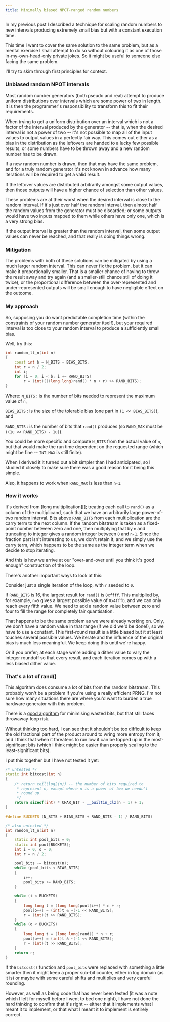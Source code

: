 ```yaml
---
title: Minimally biased NPOT-ranged random numbers
---
```

In my previous post
I described a technique for scaling random numbers to new intervals producing
extremely small bias but with a constant execution time.

This time I want to cover the same solution to the same problem, but as a
mental exercise I shall attempt to do so without colouring it as one of those
in-my-own-head-only private jokes.  So it might be useful to someone else
facing the same problem.

I'll try to skim through first principles for context.

### Unbiased random NPOT intervals

Most random number generators (both pseudo and real) attempt to produce uniform
distributions over intervals which are some power of two in length.  It is then
the programmer's responsibility to transform this to fit their requirements.

When trying to get a uniform distribution over an interval which is not a
factor of the interval produced by the generator -- that is, when the
desired interval is not a power of two -- it's not possible to map all of
the input values to output values in a perfectly fair way.  This comes out
either as a bias in the distribution as the leftovers are handed to a lucky
few possible results, or some numbers have to be thrown away and a new random
number has to be drawn.

If a new random number is drawn, then that may have the same problem, and for a
truly random generator it's not known in advance how many iterations will be
required to get a valid result.

If the leftover values are distributed arbitrarily amongst some output values,
then those outputs will have a higher chance of selection than other values.

These problems are at their worst when the desired interval is close to the
random interval.  If it's just over half the random interval, then almost half
the random values from the generator must be discarded; or some outputs would
have two inputs mapped to them while others have only one, which is a very
strong bias.

If the output interval is greater than the random interval, then some output
values can never be reached, and that really is doing things wrong.

### Mitigation

The problems with both of these solutions can be mitigated by using a much
larger random interval.  This can never fix the problem, but it can make it
proportionally smaller.  That is a smaller chance of having to throw the result
away and try again (and a smaller-still chance still of doing it twice), or the
proportional difference between the over-represented and under-represented
outputs will be small enough to have negligible effect on the outcome.

### My approach

So, supposing you do want predictable completion time (within the constraints
of your random number generator itself), but your required interval is too close
to your random interval to produce a sufficiently small bias.

Well, try this:
```c++
int random_lt_n(int n)
{
    const int b = N_BITS + BIAS_BITS;
    int r = n / 2;
    int i;
    for (i = 0; i < b; i += RAND_BITS)
        r = (int)(((long long)rand() * n + r) >> RAND_BITS);
}
```

Where:
`N_BITS`
: is the number of bits needed to represent the maximum value of `n`,

`BIAS_BITS`
: is the size of the tolerable bias (one part in `(1 << BIAS_BITS)`), and

`RAND_BITS`
: is the number of bits that `rand()` produces (so `RAND_MAX` must be `((1u << RAND_BITS) - 1u)`).

You could be more specific and compute `N_BITS` from the actual
value of `n`, but that would make the run time dependent on the
requested range (which might be fine -- `INT_MAX` is still finite).

When I derived it it turned out a bit simpler than I had anticipated, so I
studied it closely to make sure there was a good reason for it being this
simple.

Also, it happens to work when `RAND_MAX` is less than
`n-1`.

### How it works

It's derived from [long multiplication][];
treating each call to `rand()` as a column of the multiplicand, such
that we have an arbitrarily large power-of-two random interval.  Bits above
`RAND_BITS` from each multiplication are the carry term to the next
column.  If the random bitstream is taken as a fixed-point number between zero
and one, then multiplying that by `n` and truncating to integer gives
a random integer between `0` and `n-1`.  Since the
fraction part isn't interesting to us, we don't retain it, and we simply use the
carry term, which happens to be the same as the integer term when we decide to
stop iterating.

And this is how we arrive at our "over-and-over until you think it's good
enough" construction of the loop.

There's another important ways to look at this:

Consider just a single iteration of the loop, with `r` seeded to `0`.

If `RAND_BITS` is 16, the largest result for `rand()` is
`0xffff`.  This multiplied by, for example, `n=5` gives a
largest possible value of `0x4fffb`, and we can only reach every
fifth value.  We need to add a random value between zero and four to fill the
range for completely fair quantisation.

That happens to be the same problem as we were already working on.  Only, we
don't have a random value in that range (if we did we'd be done!), so we have
to use a constant.  This first-round result is a little biased but it at least
touches several possible values.  We iterate and the influence of the original
bias is much less meaningful.  We keep doing this until we're happy.

Or if you prefer; at each stage we're adding a dither value to vary the
integer roundoff so that every result, and each iteration comes up with a less
biased dither value.

### That's a lot of rand()

This algorithm does consume a lot of bits from the random bitstream.  This
probably won't be a problem if you're using a really efficient PRNG.  I'm not
sure how many situations there are where you'd want to burden a true hardware
generator with this problem.

There is a [good algorithm][Dr Jacques method] for minimising wasted bits, but
that still faces throwaway-loop risk.

Without thinking too hard, I can see that it shouldn't be too difficult to
keep the old fractional part of the product around to wring more entropy
from it; and I think that when it threatens to run low it can be topped up
in the most-significant bits (which I think might be easier than properly
scaling to the least-significant bits).

I put this together but I have not tested it yet:
```c++
/* untested */
static int bitcost(int n)
{
    /* return ceil(log2(n)) -- the number of bits required to
     * represent n, except where n is a power of two we needn't
     * round up.
     */
    return sizeof(int) * CHAR_BIT - __builtin_clz(n - 1) + 1;
}

#define BUCKETS (N_BITS + BIAS_BITS + RAND_BITS - 1) / RAND_BITS)

/* also untested */
int random_lt_n(int n)
{
    static int pool_bits = 0;
    static int pool[BUCKETS];
    int i = 0, o = 0;
    int r = n / 2;

    pool_bits -= bitcost(n);
    while (pool_bits < BIAS_BITS)
    {
        i++;
        pool_bits += RAND_BITS;
    }

    while (i < BUCKETS)
    {
        long long t = (long long)pool[i++] * n + r;
        pool[o++] = (int)t & ~(-1 << RAND_BITS);
        r = (int)(t >> RAND_BITS);
    }
    while (o < BUCKETS)
    {
        long long t = (long long)rand() * n + r;
        pool[o++] = (int)t & ~(-1 << RAND_BITS);
        r = (int)(t >> RAND_BITS);
    }
    return r;
}
```

If the `bitcost()` function and `pool_bits` were replaced
with something a little smarter then it might keep a proper sub-bit counter,
either in log domain (as it is) or maybe with some careful shifts and multiplies
and very careful rounding.

However, as well as being code that has never been tested (it was a note which
I left for myself before I went to bed one night), I have not done the hard
thinking to confirm that it's right -- either that it implements
what I meant it to implement, or that what I meant it to implement is entirely
correct.

[Dr Jacques method]: https://web.archive.org/web/20200213145912/http://mathforum.org/library/drmath/view/65653.html
[long multipication]: http://en.wikipedia.org/wiki/Long_multiplication
